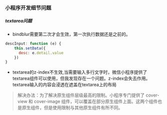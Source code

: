 ### 小程序开发细节问题

##### textarea问题
- bindblur需要第二次才会生效，第一次执行数据还是之前的。
```js
descInput: function (e) {
    this.setData({
      desc: e.detail.value
    })
}
```
- textarea的z-index不生效,当需要输入多行文字时，微信小程序提供了textarea组件可以使用，但我发现存在一个问题。z-index会失去作用。textarea输入的内容会浸透在遮盖在textarea上的布局

> 解决办法：为了解决原生组件层级最高的限制。小程序专门提供了 cover-view 和 cover-image 组件，可以覆盖在部分原生组件上面。这两个组件也是原生组件，但是使用限制与其他原生组件有所不同。
